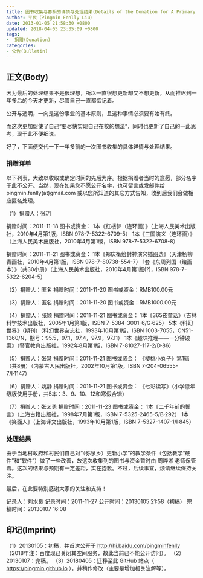 ```yaml
---
title: 图书收集与募捐的详情与处理结果(Details of the Donation for A Primary School)
author: 平民（Pingmin Fenlly Liu）
date: 2013-01-05 21:58:30 +0800
updated: 2018-04-05 23:35:09 +0800
tags:
-  捐赠(Donation)
categories:
- 公告(Bulletin)
---
```


## 正文(Body)

因为最后的处理结果不是很理想，所以一直很想更新却又不想更新，从而推迟到一年多后的今天才更新，尽管自己一直都惦记着。

公开与透明，一向是这份事业的基本原则，且这种事情必须要有始有终。

而这次更加促使了自己“要尽快实现自己在校的想法”，同时也更新了自己的一此思考，现于此不便细说。

好了，下面便交代一下一年多前的一次图书收集的具体详情与处理结果。

<!-- more -->

### 捐赠详单

以下列表，大致以收取或确定时间的先后为序。根据捐赠者当时的意愿，部分名字于此不公开。当然，现在如果您不愿公开名字，也可留言或发邮件给 pingmin.fenlly(at)gmail.com 或以您所知道的其它方式告知，收到后我们会做相应匿名处理。

（1）捐赠人：张玥

捐赠时间：2011-11-18
图书或资金：
1本《红楼梦（连环画）》（上海人民美术出版社，2010年4月第1版，ISBN 978-7-5322-6709-5）
1本《三国演义（连环画）》（上海人民美术出版社，2010年4月第1版，ISBN 978-7-5322-6708-8）

捐赠时间：2011-11-21
图书或资金：
1本《郑庆衡绘封神演义插图选》（天津杨柳青画社，2010年4月第1版，ISBN 978-7-80738-554-7）
1套《东周列国（绘画本）》（共30小册）（上海人民美术出版社，2010年4月第1版(?)，ISBN 978-7-5322-6204-5）

（2）捐赠人：匿名
捐赠时间：2011-11-20
图书或资金：RMB100.00元

（3）捐赠人：匿名
捐赠时间：2011-11-20
图书或资金：RMB1000.00元

（4）捐赠人：张颖
捐赠时间：2011-11-21
图书或资金：
1本《365夜童话》（吉林科学技术出版社，2005年1月第1版，ISBN 7-5384-3001-6/G·625）
5本《科幻世界》（期刊）（科幻世界杂志社，1993年10月第1版，ISBN 1003-7055，CN51-1360/N，期号：95.5，97.1，97.4，97.9，97.11）
1本《趣味推理——一分钟破案》（警官教育出版社，1992年8月第1版，ISBN 7-81027-117-2/D·86）

（5）捐赠人：张慧
捐赠时间：2011-11-21
图书或资金：
《樱桃小丸子》第1辑（共8册）（内蒙古人民出版社，2002年10月第1版，ISBN 7-204-06555-7/I·1147）

（6）捐赠人：姚静
捐赠时间：2011-11-21
图书或资金：
《七彩读写》（小学低年级版使用手册，共5本：3、9、10、12和寒假合辑）

（7）捐赠人：张艺勇
捐赠时间：2011-11-23
图书或资金：
1本《二千年前的誓言》（上海古籍出版社，1998年7月第1版，ISBN 7-5325-2465-5/B·292）
1本《笑面人》（上海译文出版社，1993年10月第1版，ISBN 7-5327-1407-1/I·845）

### 处理结果

由于当地村政府和村民们自己对“（弥泉乡）更新小学”的教学条件（包括教学“硬件”和“软件”）做了一些改善，故这次收集到的图书与资金暂时由 周晔湘 老师保管着。这次的结果与预期有一定差距，实在抱歉。不过，后续事宜，烦请继续保持关注。

最后，在此要特别感谢大家的关注和支持！

记录人：刘水良
记录时间：2011-11-27
公开时间：20130105 21:58（初稿）
完稿时间：20130107 16:08

## 印记(Imprint)

（1）20130105：初稿，并首次公开于 http://hi.baidu.com/pingminfenlly （2018年注：百度现已关闭其空间服务，故此当前已不能公开访问）。
（2）20130107：完稿。
（3）20180405：迁移至此 GitHub 站点（ https://pingmin.github.io ），并稍作修改（主要是增加相关注解等）。
